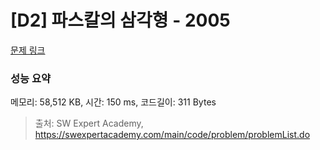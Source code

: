 # [D2] 파스칼의 삼각형 - 2005 

[문제 링크](https://swexpertacademy.com/main/code/problem/problemDetail.do?contestProbId=AV5P0-h6Ak4DFAUq) 

### 성능 요약

메모리: 58,512 KB, 시간: 150 ms, 코드길이: 311 Bytes



> 출처: SW Expert Academy, https://swexpertacademy.com/main/code/problem/problemList.do